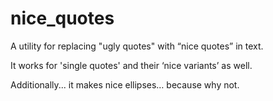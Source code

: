 # nice_quotes

A utility for replacing "ugly quotes" with “nice quotes” in text.

It works for 'single quotes' and their ‘nice variants’ as well.

Additionally... it makes nice ellipses… because why not.
